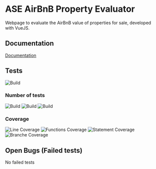 # ASE AirBnB Property Evaluator

Webpage to evaluate the AirBnB value of properties for sale, developed with VueJS.

## Documentation

[Documentation](https://github.com/johannschwabe/ASEv3/wiki)

## Tests

![Build](https://img.shields.io/badge/Tests-Successfull-brightgreen)

### Number of tests
![Build](https://img.shields.io/badge/Total-2-lightgrey)
![Build](https://img.shields.io/badge/Failing-0-red)
![Build](https://img.shields.io/badge/Passing-2-brightgreen)

### Coverage

![Line Coverage](https://img.shields.io/badge/LineCoverage-6.25-orange)
![Functions Coverage](https://img.shields.io/badge/FunctionsCoverage-7.55-orange)
![Statement Coverage](https://img.shields.io/badge/StatementCoverage-6.25-orange)
![Branche Coverage](https://img.shields.io/badge/BranchCoverage-14.29-orange)

## Open Bugs (Failed tests)

No failed tests
